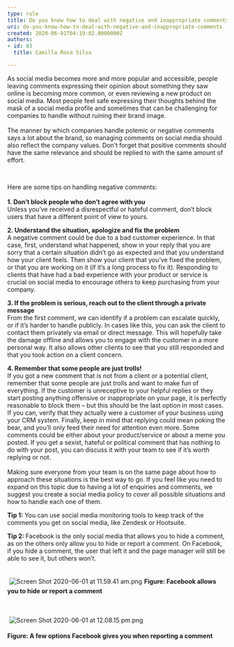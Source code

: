 ```yaml
---
type: rule
title: Do you know how to deal with negative and inappropriate comments?
uri: do-you-know-how-to-deal-with-negative-and-inappropriate-comments
created: 2020-06-01T04:19:02.0000000Z
authors:
- id: 83
  title: Camilla Rosa Silva

---
```




<span class='intro'> ​​​As social media becomes more and more popular and accessible, people leaving comments expressing their opinion about something they saw online is becoming more common, or even reviewing a new product on social media. Most people feel safe expressing their thoughts behind the mask of a social media profile and sometimes that can be challenging for companies to handle without ruining their brand image.<br>&#160;<br>The manner by which companies handle polemic or negative comments says a lot about the brand, so managing comments on social media should also reflect the company values. Don’t forget that positive comments should have the same relevance and should be replied to with the same amount of effort.<br><div><br></div> </span>

<p>​Here are some tips on handling negative comments&#58;<br>&#160;<br><b>1.&#160;Don’t block people who don’t agree with you<br></b>Unless you’ve received a disrespectful or hateful comment, don’t block users that have a different point of view to yours.​<br></p><p><b>2.&#160;Understand the situation, apologize and fix the problem<br></b>A negative comment could be due to a bad customer experience. In that case, first, understand what happened, show in your reply that you&#160;are sorry that a certain situation didn’t go as expected and that you understand how your client feels. Then show your client that you’ve fixed the problem, or that you are working on it (if it’s a long process to fix it). Responding to clients that have had a bad experience with your product or service is crucial on social media to encourage others to keep purchasing from your company.<br></p><p><b>3. If the problem is serious, reach out to the client through a private message<br></b>From the first comment, we can identify if a problem can escalate quickly, or if it’s harder to handle publicly. In cases like this, you can ask the client&#160;to contact them privately via email or direct message. This will hopefully take the damage offline and allows you to engage with the customer in a more personal way. It also allows other clients to see that you still responded and that you took action on a client concern.<br></p><p><b>4. Remember that some people are just trolls!<br></b>If you got a new comment that is not from a client or a potential client, remember that some people are just trolls and want to make fun of everything. If the customer is unreceptive to your helpful replies or they start posting anything offensive or inappropriate on your page, it is perfectly reasonable to block them – but this should be the last option in most cases. If you can, verify that they actually were a customer of your business using your CRM system. Finally, keep in mind that replying could mean poking the bear, and you’ll only feed their need for attention even more. Some comments could be either about your product/service or about a meme you posted. If you get a sexist, hateful or political comment that has nothing to do with your post, you can discuss it with your team to see if it’s worth replying or not.<br><br>Making sure everyone from your team is on the same page about how to approach these situations is the best way to go. If you feel like you need to expand on this topic due to having a lot of enquiries and comments, we suggest you create a social media policy to cover all possible situations and how to handle each one of them.<br></p><p><b>Tip 1&#58;</b> You can use social media monitoring tools to keep track of the comments you get on social media, like Zendesk or Hootsuite.<br></p><p><b>Tip 2&#58; </b>Facebook is the only social media that allows you to hide a comment, as on the others only allow you to hide or report a comment. On Facebook, if you hide a comment, the user that left it and the page manager will still be able to see it, but others won’t.​<br><br></p><dl class="ssw15-rteElement-ImageArea"><img src="/SiteAssets/do-you-know-how-to-deal-with-negative-comments/Screen%20Shot%202020-06-01%20at%2011.59.41%20am.png" alt="Screen Shot 2020-06-01 at 11.59.41 am.png" style="margin&#58;5px;" /><b>Figure&#58; Facebook allows you to hide or report a comment​<br></b></dl><dl class="ssw15-rteElement-ImageArea"><br></dl><dl class="ssw15-rteElement-ImageArea"><img src="/SiteAssets/do-you-know-how-to-deal-with-negative-comments/Screen%20Shot%202020-06-01%20at%2012.08.15%20pm.png" alt="Screen Shot 2020-06-01 at 12.08.15 pm.png" style="margin&#58;5px;" /></dl><p><b>Figure&#58; A few options Facebook gives you when reporting a comment</b><br></p>


